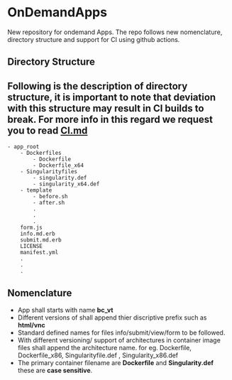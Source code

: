 # OnDemandApps
New repository for ondemand Apps. 
The repo follows new nomenclature, directory structure and support for CI using github actions. 

## Directory Structure 

Following is the description of directory structure, it is important to note that deviation with this structure may result in CI builds to break. For more info in this regard we request you to read [CI.md](./CI.md) 
- 
```
- app_root
    - Dockerfiles
        - Dockerfile
        - Dockerfile_x64
    - Singularityfiles
        - singularity.def 
        - singularity_x64.def
    - template
        - before.sh
        - after.sh
        .
        .
        .
    form.js
    info.md.erb
    submit.md.erb
    LICENSE
    manifest.yml
    .
    .
    .

```

## Nomenclature 

- App shall starts with name **bc_vt**
- Different versions of shall append thier discriptive prefix such as **html/vnc**
- Standard defined names for files info/submit/view/form to be followed.
- With different versioning/ support of architectures in container image files shall append the architecture name. for eg. Dockerfile, Dockerfile_x86, Singularityfile.def , Singularity_x86.def  
- The primary container filename are **Dockerfile** and **Singularity.def** these are **case sensitive**.

